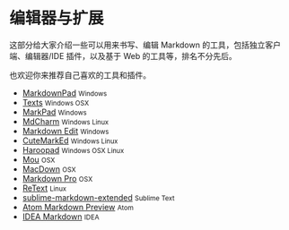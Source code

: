 编辑器与扩展
====

这部分给大家介绍一些可以用来书写、编辑 Markdown 的工具，包括独立客户端、编辑器/IDE 插件，以及基于 Web 的工具等，排名不分先后。

也欢迎你来推荐自己喜欢的工具和插件。

- [MarkdownPad](markdownpad.md) <small>Windows</small>
- [Texts](texts.md) <small>Windows OSX</small>
- [MarkPad](markpad.md) <small>Windows</small>
- [MdCharm](mdcharm.md) <small>Windows Linux</small>
- [Markdown Edit](markdown-edit.md) <small>Windows</small>
- [CuteMarkEd](cutemarked.md) <small>Windows Linux</small>
- [Haroopad](haroopad.md) <small>Windows OSX Linux</small>
- [Mou](mou.md) <small>OSX</small>
- [MacDown](macdown.md) <small>OSX</small>
- [Markdown Pro](markdown-pro.md) <small>OSX</small>
- [ReText](retext.md) <small>Linux</small>
- [sublime-markdown-extended](sublime-markdown-extended.md) <small>Sublime Text</small>
- [Atom Markdown Preview](atom-markdown-preview.md) <small>Atom</small>
- [IDEA Markdown](idea-markdown.md) <small>IDEA</small>

